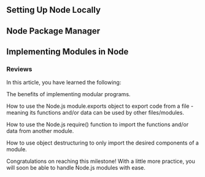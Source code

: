 ## Setting Up Node Locally

## Node Package Manager

## Implementing Modules in Node

### Reviews

In this article, you have learned the following:

The benefits of implementing modular programs.

How to use the Node.js module.exports object to export code from a file - meaning its functions and/or data can be used by other files/modules.

How to use the Node.js require() function to import the functions and/or data from another module.

How to use object destructuring to only import the desired components of a module.

Congratulations on reaching this milestone! With a little more practice, you will soon be able to handle Node.js modules with ease.
